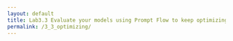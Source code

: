 ```yaml
---
layout: default
title: Lab3.3 Evaluate your models using Prompt Flow to keep optimizing
permalink: /3_3_optimizing/
---
```


